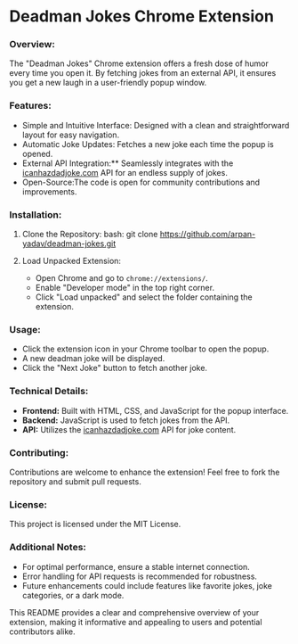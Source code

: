 # Deadman Jokes Chrome Extension

### Overview:

The "Deadman Jokes" Chrome extension offers a fresh dose of humor every time you open it. By fetching jokes from an external API, it ensures you get a new laugh in a user-friendly popup window.

### Features:

- Simple and Intuitive Interface: Designed with a clean and straightforward layout for easy navigation.
- Automatic Joke Updates: Fetches a new joke each time the popup is opened.
- External API Integration:** Seamlessly integrates with the [icanhazdadjoke.com](https://icanhazdadjoke.com/) API for an endless supply of jokes.
- Open-Source:The code is open for community contributions and improvements.

### Installation:

1. Clone the Repository:
   bash:
   git clone https://github.com/arpan-yadav/deadman-jokes.git


2. Load Unpacked Extension:
   - Open Chrome and go to `chrome://extensions/`.
   - Enable "Developer mode" in the top right corner.
   - Click "Load unpacked" and select the folder containing the extension.

### Usage:

- Click the extension icon in your Chrome toolbar to open the popup.
- A new deadman joke will be displayed.
- Click the "Next Joke" button to fetch another joke.

### Technical Details:

- **Frontend:** Built with HTML, CSS, and JavaScript for the popup interface.
- **Backend:** JavaScript is used to fetch jokes from the API.
- **API:** Utilizes the [icanhazdadjoke.com](https://icanhazdadjoke.com/) API for joke content.

### Contributing:

Contributions are welcome to enhance the extension! Feel free to fork the repository and submit pull requests.

### License:

This project is licensed under the MIT License.

### Additional Notes:

- For optimal performance, ensure a stable internet connection.
- Error handling for API requests is recommended for robustness.
- Future enhancements could include features like favorite jokes, joke categories, or a dark mode.



This README provides a clear and comprehensive overview of your extension, making it informative and appealing to users and potential contributors alike.
